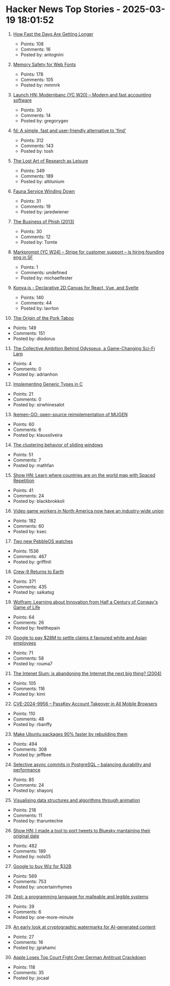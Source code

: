 # Hacker News Top Stories - 2025-03-19 18:01:52

1. [How Fast the Days Are Getting Longer](https://joe-antognini.github.io/astronomy/daylight)
   - Points: 108
   - Comments: 16
   - Posted by: antognini

2. [Memory Safety for Web Fonts](https://developer.chrome.com/blog/memory-safety-fonts)
   - Points: 178
   - Comments: 105
   - Posted by: mmmrk

3. [Launch HN: Modernbanc (YC W20) – Modern and fast accounting software](undefined)
   - Points: 30
   - Comments: 14
   - Posted by: gregorygev

4. [fd: A simple, fast and user-friendly alternative to 'find'](https://github.com/sharkdp/fd)
   - Points: 312
   - Comments: 143
   - Posted by: tosh

5. [The Lost Art of Research as Leisure](https://kasurian.com/p/research-as-leisure)
   - Points: 349
   - Comments: 189
   - Posted by: altilunium

6. [Fauna Service Winding Down](https://fauna.com/blog/the-future-of-fauna)
   - Points: 31
   - Comments: 19
   - Posted by: jaredwiener

7. [The Business of Phish (2013)](https://priceonomics.com/business-of-phish/)
   - Points: 30
   - Comments: 12
   - Posted by: Tomte

8. [Markprompt (YC W24) – Stripe for customer support – is hiring founding eng in SF](https://markprompt.com/jobs)
   - Points: 1
   - Comments: undefined
   - Posted by: michaelfester

9. [Konva.js - Declarative 2D Canvas for React, Vue, and Svelte](https://konvajs.org/)
   - Points: 140
   - Comments: 44
   - Posted by: lavrton

10. [The Origin of the Pork Taboo](https://archaeology.org/issues/march-april-2025/letters-from/on-the-origin-of-the-pork-taboo/)
   - Points: 149
   - Comments: 151
   - Posted by: diodorus

11. [The Collective Ambition Behind Odysseus, a Game-Changing Sci-Fi Larp](https://mssv.net/2025/03/19/the-collective-ambition-behind-odysseus-a-game-changing-sci-fi-larp/)
   - Points: 4
   - Comments: 0
   - Posted by: adrianhon

12. [Implementing Generic Types in C](https://btmc.substack.com/p/implementing-generic-types-in-c)
   - Points: 21
   - Comments: 0
   - Posted by: sirwhinesalot

13. [Ikemen-GO: open-source reimplementation of MUGEN](https://github.com/ikemen-engine/Ikemen-GO)
   - Points: 60
   - Comments: 6
   - Posted by: klaussilveira

14. [The clustering behavior of sliding windows](https://arxiv.org/abs/2503.14393)
   - Points: 51
   - Comments: 7
   - Posted by: mathfan

15. [Show HN: Learn where countries are on the world map with Spaced Repetition](https://map.koljapluemer.com)
   - Points: 41
   - Comments: 24
   - Posted by: blackbrokkoli

16. [Video game workers in North America now have an industry-wide union](https://www.engadget.com/big-tech/video-game-workers-in-north-america-now-have-an-industry-wide-union-130024730.html)
   - Points: 182
   - Comments: 60
   - Posted by: ksec

17. [Two new PebbleOS watches](https://ericmigi.com/blog/introducing-two-new-pebbleos-watches/)
   - Points: 1536
   - Comments: 467
   - Posted by: griffinli

18. [Crew-9 Returns to Earth](https://www.spacex.com/launches/mission/?missionId=crew-9-return)
   - Points: 371
   - Comments: 435
   - Posted by: saikatsg

19. [Wolfram: Learning about Innovation from Half a Century of Conway's Game of Life](https://writings.stephenwolfram.com/2025/03/what-can-we-learn-about-engineering-and-innovation-from-half-a-century-of-the-game-of-life-cellular-automaton/)
   - Points: 64
   - Comments: 26
   - Posted by: feelthepain

20. [Google to pay $28M to settle claims it favoured white and Asian employees](https://www.theguardian.com/technology/2025/mar/19/google-pay-settle-claims-favoured-white-asian-employees)
   - Points: 71
   - Comments: 58
   - Posted by: rouma7

21. [The Intenet Slum: is abandoning the Internet the next big thing? (2004)](https://www.fourmilab.ch/documents/netslum/)
   - Points: 105
   - Comments: 116
   - Posted by: kimi

22. [CVE-2024-9956 – PassKey Account Takeover in All Mobile Browsers](https://mastersplinter.work/research/passkey/)
   - Points: 110
   - Comments: 48
   - Posted by: rbanffy

23. [Make Ubuntu packages 90% faster by rebuilding them](https://gist.github.com/jwbee/7e8b27e298de8bbbf8abfa4c232db097)
   - Points: 494
   - Comments: 308
   - Posted by: jeffbee

24. [Selective async commits in PostgreSQL – balancing durability and performance](https://www.shayon.dev/post/2025/75/selective-asynchronous-commits-in-postgresql-balancing-durability-and-performance/)
   - Points: 85
   - Comments: 24
   - Posted by: shayonj

25. [Visualising data structures and algorithms through animation](https://visualgo.net/en)
   - Points: 218
   - Comments: 11
   - Posted by: tharuntechie

26. [Show HN: I made a tool to port tweets to Bluesky mantaining their original date](https://bluemigrate.com)
   - Points: 482
   - Comments: 189
   - Posted by: nols05

27. [Google to buy Wiz for $32B](https://www.reuters.com/technology/cybersecurity/google-agrees-buy-cybersecurity-startup-wiz-32-bln-ft-reports-2025-03-18/)
   - Points: 569
   - Comments: 753
   - Posted by: uncertainrhymes

28. [Zest: a programming language for malleable and legible systems](https://github.com/jamii/zest)
   - Points: 39
   - Comments: 6
   - Posted by: one-more-minute

29. [An early look at cryptographic watermarks for AI-generated content](https://blog.cloudflare.com/an-early-look-at-cryptographic-watermarks-for-ai-generated-content/)
   - Points: 27
   - Comments: 16
   - Posted by: jgrahamc

30. [Apple Loses Top Court Fight Over German Antitrust Crackdown](https://www.bloomberg.com/news/articles/2025-03-18/apple-loses-top-court-fight-against-german-antitrust-crackdown)
   - Points: 118
   - Comments: 35
   - Posted by: jocaal

